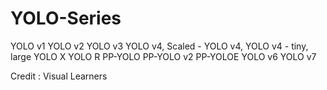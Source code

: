 # YOLO-Series
YOLO v1
YOLO v2
YOLO v3
YOLO v4, Scaled - YOLO v4, YOLO v4 - tiny, large
YOLO X
YOLO R
PP-YOLO
PP-YOLO v2
PP-YOLOE
YOLO v6
YOLO v7

Credit : Visual Learners

